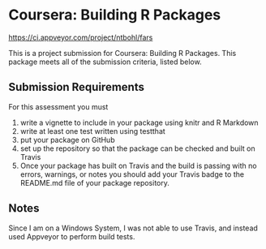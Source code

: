 # Coursera: Building R Packages

https://ci.appveyor.com/project/ntbohl/fars

This is a project submission for Coursera: Building R Packages. This package meets all of the submission criteria, listed below.

## Submission Requirements

For this assessment you must

1. write a vignette to include in your package using knitr and R Markdown
2. write at least one test written using testthat
3. put your package on GitHub
4. set up the repository so that the package can be checked and built on Travis
5. Once your package has built on Travis and the build is passing with no errors, warnings, or notes you should add your Travis badge to the README.md file of your package repository.

## Notes

Since I am on a Windows System, I was not able to use Travis, and instead used Appveyor to perform build tests.

